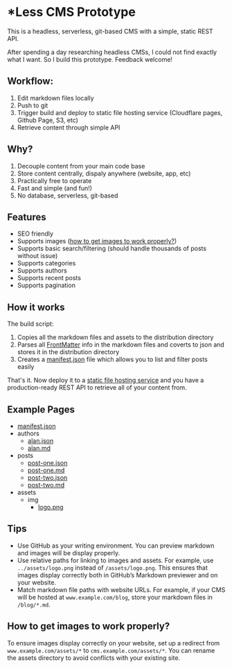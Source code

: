 # \*Less CMS Prototype

This is a headless, serverless, git-based CMS with a simple, static REST API.

After spending a day researching headless CMSs, I could not find exactly what I want. So I build this prototype. Feedback welcome!

## Workflow:

1) Edit markdown files locally
2) Push to git
3) Trigger build and deploy to static file hosting service (Cloudflare pages, Github Page, S3, etc)
4) Retrieve content through simple API

## Why?

1) Decouple content from your main code base
2) Store content centrally, dispaly anywhere (website, app, etc)
3) Practically free to operate
4) Fast and simple (and fun!)
5) No database, serverless, git-based

## Features

- SEO friendly
- Supports images ([how to get images to work properly?](#how-to-get-images-to-work-properly))
- Supports basic search/filtering (should handle thousands of posts without issue)
- Supports categories
- Supports authors
- Supports recent posts
- Supports pagination

## How it works

The build script:

1) Copies all the markdown files and assets to the distribution directory
2) Parses all [FrontMatter](https://www.npmjs.com/package/front-matter) info in the markdown files and coverts to json and stores it in the distribution directory
3) Creates a [manifest.json](https://less-cms-prototype.pages.dev/manifest.json) file which allows you to list and filter posts easily

That's it. Now deploy it to a [static file hosting service](https://developers.cloudflare.com/pages/framework-guides/deploy-anything/) and you have a production-ready REST API to retrieve all of your content from.

## Example Pages

- [manifest.json](https://less-cms-prototype.pages.dev/manifest.json)
- authors
    - [alan.json](https://less-cms-prototype.pages.dev/authors/alan.json)
    - [alan.md](https://less-cms-prototype.pages.dev/authors/alan.json)
- posts
    - [post-one.json](https://less-cms-prototype.pages.dev/posts/post-one.json)
    - [post-one.md](https://less-cms-prototype.pages.dev/posts/post-one.md)
    - [post-two.json](https://less-cms-prototype.pages.dev/posts/post-two.json)
    - [post-two.md](https://less-cms-prototype.pages.dev/posts/post-two.md)
- assets
    - img
        - [logo.png](https://less-cms-prototype.pages.dev/assets/img/logo.png)

## Tips

- Use GitHub as your writing environment. You can preview markdown and images will be display properly.
- Use relative paths for linking to images and assets. For example, use `../assets/logo.png` instead of `/assets/logo.png`. This ensures that images display correctly both in GitHub’s Markdown previewer and on your website.
- Match markdown file paths with website URLs. For example, if your CMS will be hosted at `www.example.com/blog`, store your markdown files in `/blog/*.md`.

## How to get images to work properly?

To ensure images display correctly on your website, set up a redirect from `www.example.com/assets/*` to `cms.example.com/assets/*`. You can rename the assets directory to avoid conflicts with your existing site.
